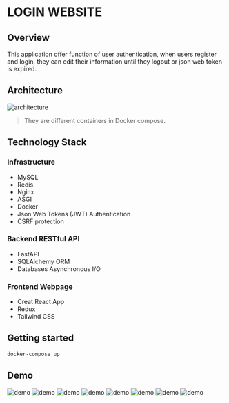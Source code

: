 # LOGIN WEBSITE

## Overview
This application offer function of user authentication, when users register and login, they can edit their information until they logout or json web token is expired.

## Architecture

![architecture](architecture/architecture.png)
> They are different containers in Docker compose.

## Technology Stack
### Infrastructure
* MySQL
* Redis
* Nginx
* ASGI
* Docker
* Json Web Tokens (JWT) Authentication
* CSRF protection

### Backend RESTful API
* FastAPI
* SQLAlchemy ORM
* Databases Asynchronous I/O

### Frontend Webpage
* Creat React App
* Redux
* Tailwind CSS

## Getting started
```sh
docker-compose up
```

## Demo
![demo](./demo/demo1.png)
![demo](./demo/demo2.png)
![demo](./demo/demo3.png)
![demo](./demo/demo4.png)
![demo](./demo/demo5.png)
![demo](./demo/demo6.png)
![demo](./demo/demo7.png)
![demo](./demo/demo8.png)